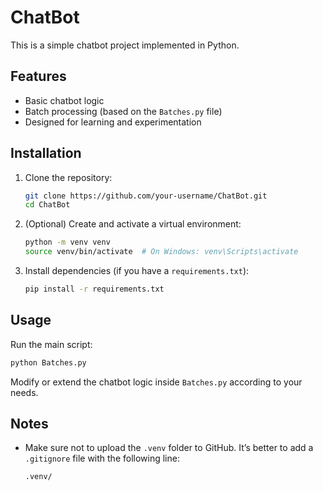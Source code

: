 # ChatBot

This is a simple chatbot project implemented in Python.

## Features

- Basic chatbot logic
- Batch processing (based on the `Batches.py` file)
- Designed for learning and experimentation

## Installation

1. Clone the repository:
   ```bash
   git clone https://github.com/your-username/ChatBot.git
   cd ChatBot
   ```

2. (Optional) Create and activate a virtual environment:
   ```bash
   python -m venv venv
   source venv/bin/activate  # On Windows: venv\Scripts\activate
   ```

3. Install dependencies (if you have a `requirements.txt`):
   ```bash
   pip install -r requirements.txt
   ```

## Usage

Run the main script:
```bash
python Batches.py
```

Modify or extend the chatbot logic inside `Batches.py` according to your needs.

## Notes

- Make sure not to upload the `.venv` folder to GitHub. It’s better to add a `.gitignore` file with the following line:
  ```
  .venv/
  ```
